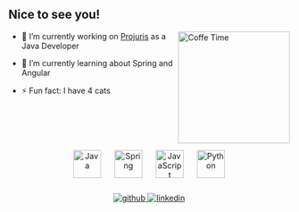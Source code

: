 
## Nice to see you! 
<img align="right" src="https://media.giphy.com/media/687qS11pXwjCM/giphy.gif" alt="Coffe Time" width="200" />

- 🔭 I’m currently working on [Projuris](https://www.projuris.com.br/) as a Java Developer  

- 🌱 I’m currently learning about Spring and Angular

- ⚡ Fun fact: I have 4 cats  

<div align="left">
<br/> <br/><br/><br/>

<div align="center">  
<img style="margin: 10px" src="https://profilinator.rishav.dev/skills-assets/java-original-wordmark.svg" alt="Java" height="50" />  
<img style="margin: 10px" src="https://profilinator.rishav.dev/skills-assets/springio-icon.svg" alt="Spring" height="50" />  
<img style="margin: 10px" src="https://profilinator.rishav.dev/skills-assets/javascript-original.svg" alt="JavaScript" height="50" />  
<img style="margin: 10px" src="https://profilinator.rishav.dev/skills-assets/python-original.svg" alt="Python" height="50" />  
</div>  

<br/>  

<div align="center">
<a href="https://github.com/beckhauser" target="_blank">
<img src=https://img.shields.io/badge/github-%2324292e.svg?&style=for-the-badge&logo=github&logoColor=white alt=github style="margin-bottom: 5px;" />
</a>
<a href="https://linkedin.com/in/lucas-beckhauser-709481162" target="_blank">
<img src=https://img.shields.io/badge/linkedin-%231E77B5.svg?&style=for-the-badge&logo=linkedin&logoColor=white alt=linkedin style="margin-bottom: 5px;" />
</a>  
</div>  
  
<br/>  
